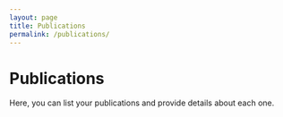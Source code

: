 ```yaml
---
layout: page
title: Publications
permalink: /publications/
---
```


# Publications

Here, you can list your publications and provide details about each one.
